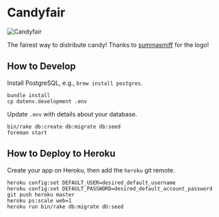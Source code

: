 # Candyfair

![Candyfair](https://raw.githubusercontent.com/moneypenny/candyfair/master/app/assets/images/CANDYFAIR-75px.png)

The fairest way to distribute candy! Thanks to 
[summasmiff](https://github.com/summasmiff) for the logo!

## How to Develop

Install PostgreSQL, e.g., `brew install postgres`.

    bundle install
    cp dotenv.development .env

Update `.env` with details about your database.

    bin/rake db:create db:migrate db:seed
    foreman start

## How to Deploy to Heroku

Create your app on Heroku, then add the `heroku` git remote.

    heroku config:set DEFAULT_USER=desired_default_username
    heroku config:set DEFAULT_PASSWORD=desired_default_account_password
    git push heroku master
    heroku ps:scale web=1
    heroku run bin/rake db:migrate db:seed
